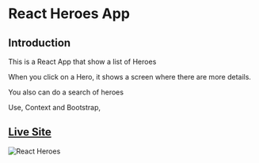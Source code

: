# React Heroes App

## Introduction
This is a React App that show a list of Heroes

When you click on a Hero, it shows a screen where there are more details.

You also can do a search of heroes

Use, Context and Bootstrap, 

## [Live Site]()

![React Heroes](https://res.cloudinary.com/drcq2kx3u/image/upload/v1620172014/GitHub/React-Heroes-App/React-Heroes-App_ajxzlk.jpg)

